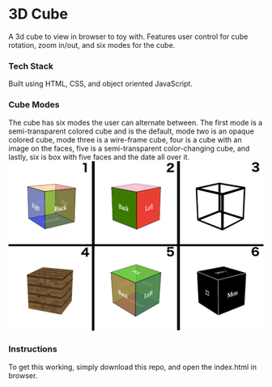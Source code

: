 # 3D Cube

A 3d cube to view in browser to toy with. Features user control for cube rotation, zoom in/out, and six modes for the cube.

### Tech Stack

Built using HTML, CSS, and object oriented JavaScript.

### Cube Modes

The cube has six modes the user can alternate between. The first mode is a semi-transparent colored cube and is the default,
mode two is an opaque colored cube, mode three is a wire-frame cube, four is a cube with an image on the faces, five is a semi-transparent color-changing cube, and lastly, six is box with five faces and the date all over it.
![The modes](images/modes.png "All of the modes")

### Instructions

To get this working, simply download this repo, and open the index.html in browser.
